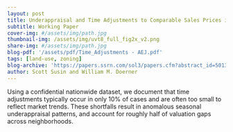 ```yaml
---
layout: post
title: Underappraisal and Time Adjustments to Comparable Sales Prices in Mortgage Appraisals
subtitle: Working Paper
cover-img: #/assets/img/path.jpg
thumbnail-img: /assets/img/uvt8_full_fig2x_v2.png
share-img: #/assets/img/path.jpg
blog-pdf: '/assets/pdf/Time_Adjustments - AEJ.pdf'
tags: [land-use, zoning]
blog-archive: 'https://papers.ssrn.com/sol3/papers.cfm?abstract_id=5013625'
author: Scott Susin and William M. Doerner
---
```


Using a confidential nationwide dataset, we document that time adjustments
typically occur in only 10% of cases and are often too small to reflect
market trends. These shortfalls result in anomalous seasonal underappraisal
patterns, and account for roughly half of valuation gaps across neighborhoods.

